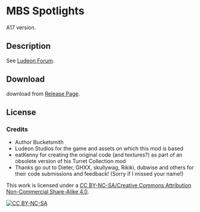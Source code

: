 # MBS Spotlights

A17 version.

## Description

See [Ludeon Forum](https://ludeon.com/forums/index.php?topic=24192.0).

## Download

download from [Release Page](/releases/latest).

## License
### Credits
- Author Bucketsmith
- Ludeon Studios for the game and assets on which this mod is based
- eatKenny for creating the original code (and textures?) as part of an obsolete version of his Turret Collection mod
- Thanks go out to Dieter, GHXX, skullywag, Rikiki, dubwise and others for their code submissions and feedback! (Sorry if I missed your name!)

This work is licensed under a [CC BY-NC-SA/Creative Commons Attribution Non-Commercial Share-Alike 4.0](https://creativecommons.org/licenses/by-nc-sa/4.0/legalcode).

[![CC BY-NC-SA](https://licensebuttons.net/l/by-nc-sa/4.0/88x31.png "CC BY-NC-SA")](https://creativecommons.org/licenses/by-nc-sa/4.0/)
